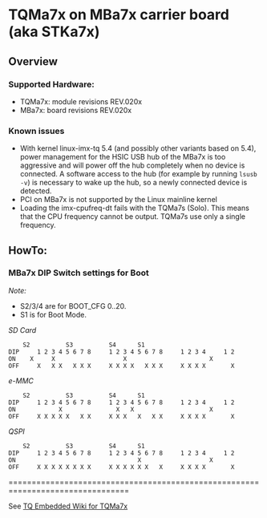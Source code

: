 # TQMa7x on MBa7x carrier board (aka STKa7x)

## Overview

### Supported Hardware:

* TQMa7x: module revisions REV.020x
* MBa7x:  board revisions REV.020x

### Known issues

- With kernel linux-imx-tq 5.4 (and possibly other variants based on 5.4),
power management for the HSIC USB hub of the MBa7x is too aggressive and
will power off the hub completely when no device is connected. A
software access to the hub (for example by running `lsusb -v`) is
necessary to wake up the hub, so a newly connected device is detected.
- PCI on MBa7x is not supported by the Linux mainline kernel
- Loading the imx-cpufreq-dt fails with the TQMa7s (Solo). This means
that the CPU frequency cannot be output. TQMa7s use only a single frequency.

## HowTo:

### MBa7x DIP Switch settings for Boot

_Note:_

* S2/3/4 are for BOOT_CFG 0..20.
* S1 is for Boot Mode.

_SD Card_

```
	S2			S3			S4		S1
DIP 	1 2 3 4 5 6 7 8		1 2 3 4 5 6 7 8		1 2 3 4		1 2
ON 	  X     X      		        X      		       		X  
OFF 	X   X X   X X X		X X X X   X X X		X X X X		  X
```

_e-MMC_

```
	S2			S3			S4		S1
DIP 	1 2 3 4 5 6 7 8		1 2 3 4 5 6 7 8		1 2 3 4		1 2
ON 	          X    		      X   X    		       		X  
OFF 	X X X X X   X X		X X X   X   X X		X X X X		  X
```

_QSPI_

```
	S2			S3			S4		S1
DIP 	1 2 3 4 5 6 7 8		1 2 3 4 5 6 7 8		1 2 3 4		1 2
ON 	               		            X  		       		X  
OFF 	X X X X X X X X		X X X X X X   X		X X X X		  X
```

================================================================================

See [TQ Embedded Wiki for TQMa7x](https://support.tq-group.com/en/arm/tqma7x)
